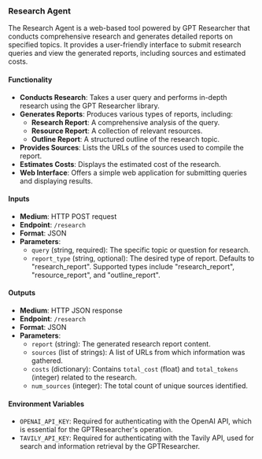 ### Research Agent

The Research Agent is a web-based tool powered by GPT Researcher that conducts comprehensive research and generates detailed reports on specified topics. It provides a user-friendly interface to submit research queries and view the generated reports, including sources and estimated costs.

#### Functionality
- **Conducts Research**: Takes a user query and performs in-depth research using the GPT Researcher library.
- **Generates Reports**: Produces various types of reports, including:
    - **Research Report**: A comprehensive analysis of the query.
    - **Resource Report**: A collection of relevant resources.
    - **Outline Report**: A structured outline of the research topic.
- **Provides Sources**: Lists the URLs of the sources used to compile the report.
- **Estimates Costs**: Displays the estimated cost of the research.
- **Web Interface**: Offers a simple web application for submitting queries and displaying results.

#### Inputs
- **Medium**: HTTP POST request
- **Endpoint**: `/research`
- **Format**: JSON
- **Parameters**:
    - `query` (string, required): The specific topic or question for research.
    - `report_type` (string, optional): The desired type of report. Defaults to "research_report". Supported types include "research_report", "resource_report", and "outline_report".

#### Outputs
- **Medium**: HTTP JSON response
- **Endpoint**: `/research`
- **Format**: JSON
- **Parameters**:
    - `report` (string): The generated research report content.
    - `sources` (list of strings): A list of URLs from which information was gathered.
    - `costs` (dictionary): Contains `total_cost` (float) and `total_tokens` (integer) related to the research.
    - `num_sources` (integer): The total count of unique sources identified.

#### Environment Variables
- `OPENAI_API_KEY`: Required for authenticating with the OpenAI API, which is essential for the GPTResearcher's operation.
- `TAVILY_API_KEY`: Required for authenticating with the Tavily API, used for search and information retrieval by the GPTResearcher.